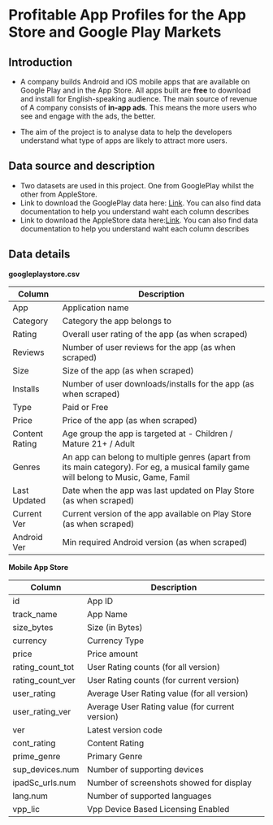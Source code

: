 # Profitable App Profiles for the App Store and Google Play Markets

## Introduction
* A company builds Android and iOS mobile apps that are available on Google Play and in the App Store. All apps built are **free** to download and install for English-speaking audience. The main source of revenue of A company consists of **in-app ads**. This means the more users who see and engage with the ads, the better.

* The aim of the project is to analyse data to help the developers understand what type of apps are likely to attract more users.

## Data source and description
* Two datasets are used in this project. One from GooglePlay whilst the other from AppleStore. 
* Link to download the GooglePlay data here: [Link](https://www.kaggle.com/datasets/lava18/google-play-store-apps). You can also find data documentation to help you understand waht each column describes 
* Link to download the AppleStore data here:[Link](https://www.kaggle.com/datasets/ramamet4/app-store-apple-data-set-10k-apps). You can also find data documentation to help you understand waht each column describes

## Data details 
**googleplaystore.csv**

|Column|Description|
|------|-----------|
|App|Application name|
|Category|Category the app belongs to|
|Rating|Overall user rating of the app (as when scraped)|
|Reviews|Number of user reviews for the app (as when scraped)|
|Size|Size of the app (as when scraped)|
|Installs|Number of user downloads/installs for the app (as when scraped)|
|Type|Paid or Free|
|Price|Price of the app (as when scraped)|
|Content Rating|Age group the app is targeted at - Children / Mature 21+ / Adult|
|Genres|An app can belong to multiple genres (apart from its main category). For eg, a musical family game will belong to Music, Game, Famil|
|Last Updated|Date when the app was last updated on Play Store (as when scraped)|
|Current Ver|Current version of the app available on Play Store (as when scraped)|
|Android Ver|Min required Android version (as when scraped)|

**Mobile App Store**

|Column|Description|
|------|-----------|
|id|App ID|
|track_name|App Name|
|size_bytes|Size (in Bytes)|
|currency|Currency Type|
|price|Price amount|
|rating_count_tot|User Rating counts (for all version)|
|rating_count_ver|User Rating counts (for current version)|
|user_rating|Average User Rating value (for all version)|
|user_rating_ver|Average User Rating value (for current version)|
|ver|Latest version code|
|cont_rating|Content Rating|
|prime_genre|Primary Genre|
|sup_devices.num|Number of supporting devices|
|ipadSc_urls.num|Number of screenshots showed for display|
|lang.num|Number of supported languages|
|vpp_lic|Vpp Device Based Licensing Enabled|
